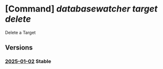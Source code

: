 # [Command] _databasewatcher target delete_

Delete a Target

## Versions

### [2025-01-02](/Resources/mgmt-plane/L3N1YnNjcmlwdGlvbnMve30vcmVzb3VyY2Vncm91cHMve30vcHJvdmlkZXJzL21pY3Jvc29mdC5kYXRhYmFzZXdhdGNoZXIvd2F0Y2hlcnMve30vdGFyZ2V0cy97fQ==/2025-01-02.xml) **Stable**

<!-- mgmt-plane /subscriptions/{}/resourcegroups/{}/providers/microsoft.databasewatcher/watchers/{}/targets/{} 2025-01-02 -->

